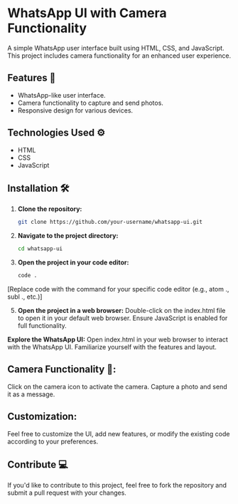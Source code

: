 # WhatsApp UI with Camera Functionality

A simple WhatsApp user interface built using HTML, CSS, and JavaScript. This project includes camera functionality for an enhanced user experience.


## Features 🚀
- WhatsApp-like user interface.
- Camera functionality to capture and send photos.
- Responsive design for various devices.

## Technologies Used ⚙ 
- HTML
- CSS
- JavaScript

## Installation 🛠 
1. **Clone the repository:**
   ```bash
   git clone https://github.com/your-username/whatsapp-ui.git

2. **Navigate to the project directory:**
   ```bash
   cd whatsapp-ui

4. **Open the project in your code editor:**
   ```bash
   code .

[Replace code with the command for your specific code editor (e.g., atom ., subl ., etc.)]

5. **Open the project in a web browser:**
Double-click on the index.html file to open it in your default web browser.
Ensure JavaScript is enabled for full functionality.

**Explore the WhatsApp UI:**
Open index.html in your web browser to interact with the WhatsApp UI. Familiarize yourself with the features and layout.

## Camera Functionality 📸:
Click on the camera icon to activate the camera.
Capture a photo and send it as a message.

## Customization:
Feel free to customize the UI, add new features, or modify the existing code according to your preferences.

## Contribute 💻 
If you'd like to contribute to this project, feel free to fork the repository and submit a pull request with your changes.
